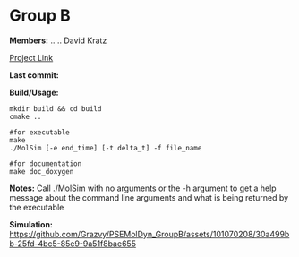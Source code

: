 # Group B


**Members:**
    ..
    ..
    David Kratz

[Project Link](https://github.com/Grazvy/PSEMolDyn_GroupB)

**Last commit:**

**Build/Usage:**
```
mkdir build && cd build
cmake ..

#for executable
make 
./MolSim [-e end_time] [-t delta_t] -f file_name

#for documentation
make doc_doxygen 
```

**Notes:**
Call ./MolSim with no arguments or the -h argument to get a help message about the 
command line arguments and what is being  returned by the executable 

**Simulation:**
https://github.com/Grazvy/PSEMolDyn_GroupB/assets/101070208/30a499bb-25fd-4bc5-85e9-9a51f8bae655












